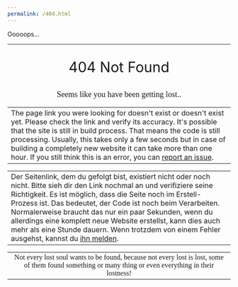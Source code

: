 ```yaml
---
permalink: /404.html
---
```

<p class="ch1">Ooooops...</p><hr />

<p style="text-align:center; font-size:32px">404 Not Found</p>

<p style="text-align:center; font-family:'Germania One', cursive; font-size:18px;">Seems like you have been getting lost..</p>  
<table class="error_table"><tr><td>The page link you were looking for doesn't exist or doesn't exist yet. Please check the link and verify its accuracy. It's possible that the site is still in build process. That means the code is still processing. Usually, this takes only a few seconds but in case of building a completely new website it can take more than one hour. If you still think this is an error, you can <a href="https://github.com/TheMAUN/TheMAUN.github.io/issues">report an issue</a>.</td></tr></table>

<table class="error_table"><tr><td>Der Seitenlink, dem du gefolgt bist, existiert nicht oder noch nicht. Bitte sieh dir den Link nochmal an und verifiziere seine Richtigkeit. Es ist möglich, dass die Seite noch im Erstell-Prozess ist. Das bedeutet, der Code ist noch beim Verarbeiten. Normalerweise braucht das nur ein paar Sekunden, wenn du allerdings eine komplett neue Website erstellst, kann dies auch mehr als eine Stunde dauern. Wenn trotzdem von einem Fehler ausgehst, kannst du <a href="https://github.com/TheMAUN/TheMAUN.github.io/issues">ihn melden</a>.</td></tr></table>

<table><tr><td style="text-align:center; font-family:'Germania One', cursive;">Not every lost soul wants to be found, because not every lost is lost, some of them found something or many thing or even everything in their lostness!</td></tr></table>
